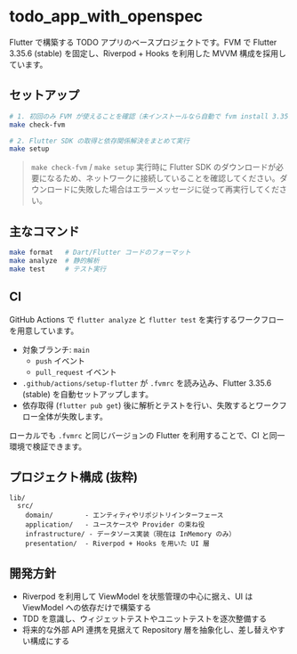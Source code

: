 # todo_app_with_openspec

Flutter で構築する TODO アプリのベースプロジェクトです。FVM で Flutter 3.35.6 (stable) を固定し、Riverpod + Hooks を利用した MVVM 構成を採用しています。

## セットアップ

```bash
# 1. 初回のみ FVM が使えることを確認（未インストールなら自動で fvm install 3.35.6 を実行）
make check-fvm

# 2. Flutter SDK の取得と依存関係解決をまとめて実行
make setup
```

> `make check-fvm` / `make setup` 実行時に Flutter SDK のダウンロードが必要になるため、ネットワークに接続していることを確認してください。ダウンロードに失敗した場合はエラーメッセージに従って再実行してください。

## 主なコマンド

```bash
make format   # Dart/Flutter コードのフォーマット
make analyze  # 静的解析
make test     # テスト実行
```

## CI

GitHub Actions で `flutter analyze` と `flutter test` を実行するワークフローを用意しています。

- 対象ブランチ: `main`
  - `push` イベント
  - `pull_request` イベント
- `.github/actions/setup-flutter` が `.fvmrc` を読み込み、Flutter 3.35.6 (stable) を自動セットアップします。
- 依存取得 (`flutter pub get`) 後に解析とテストを行い、失敗するとワークフロー全体が失敗します。

ローカルでも `.fvmrc` と同じバージョンの Flutter を利用することで、CI と同一環境で検証できます。

## プロジェクト構成 (抜粋)

```
lib/
  src/
    domain/        - エンティティやリポジトリインターフェース
    application/   - ユースケースや Provider の束ね役
    infrastructure/ - データソース実装（現在は InMemory のみ）
    presentation/  - Riverpod + Hooks を用いた UI 層
```

## 開発方針
- Riverpod を利用して ViewModel を状態管理の中心に据え、UI は ViewModel への依存だけで構築する
- TDD を意識し、ウィジェットテストやユニットテストを逐次整備する
- 将来的な外部 API 連携を見据えて Repository 層を抽象化し、差し替えやすい構成にする

